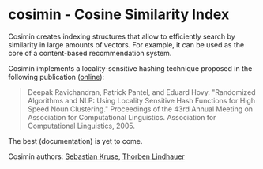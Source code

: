 cosimin - Cosine Similarity Index
=================================

Cosimin creates indexing structures that allow to efficiently search by similarity in large amounts of vectors. For example, it can be used as the core of a content-based recommendation system.

Cosimin implements a locality-sensitive hashing technique proposed in the following publication ([online](http://www.isi.edu/natural-language/people/hovy/papers/05ACL-clustering.pdf)):

> Deepak Ravichandran, Patrick Pantel, and Eduard Hovy. "Randomized Algorithms and NLP: Using Locality Sensitive Hash Functions for High Speed Noun Clustering." Proceedings of the 43rd Annual Meeting on Association for Computational Linguistics. Association for Computational Linguistics, 2005.

The best (documentation) is yet to come.

Cosimin authors: [Sebastian Kruse](https://github.com/sekruse), [Thorben Lindhauer](https://github.com/ThorbenLindhauer)

